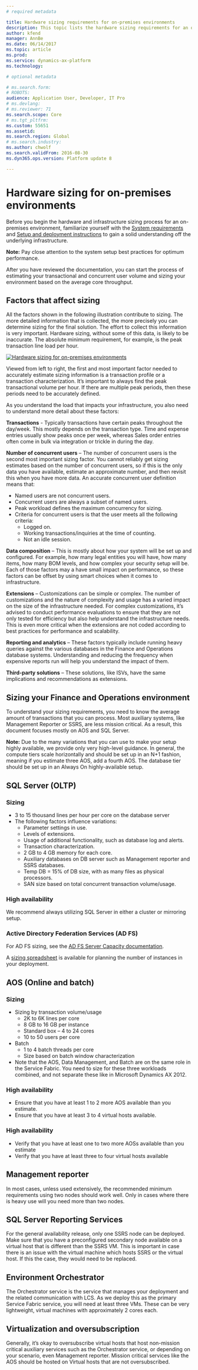 ```yaml
---
# required metadata

title: Hardware sizing requirements for on-premises environments
description: This topic lists the hardware sizing requirements for an on-premises environment.
author: kfend
manager: AnnBe
ms.date: 06/14/2017
ms.topic: article
ms.prod: 
ms.service: dynamics-ax-platform
ms.technology: 

# optional metadata

# ms.search.form: 
# ROBOTS: 
audience: Application User, Developer, IT Pro
# ms.devlang: 
# ms.reviewer: 71
ms.search.scope: Core
# ms.tgt_pltfrm: 
ms.custom: 55651
ms.assetid: 
ms.search.region: Global
# ms.search.industry: 
ms.author: chwolf
ms.search.validFrom: 2016-08-30
ms.dyn365.ops.version: Platform update 8

---
```


# Hardware sizing for on-premises environments
Before you begin the hardware and infrastructure sizing process for an on-premises environment, familiarize yourself with the [System requirements](./lbd-system-requirements.md) and [Setup and deployment instructions](./deployment/setup-deploy-on-premises-environments.md) to gain a solid understanding off the underlying infrastructure. 

  **Note:** Pay close attention to the system setup best practices for optimum performance. 

After you have reviewed the documentation, you can start the process of estimating your transactional and concurrent user volume and sizing your environment based on the average core throughput.

## Factors that affect sizing
All the factors shown in the following illustration contribute to sizing. The
more detailed information that is collected, the more precisely you can
determine sizing for the final solution. The effort to collect this information
is very important. Hardware sizing, without some of this data, is likely to be
inaccurate. The absolute minimum requirement, for example, is the peak
transaction line load per hour.

[![Hardware sizing for on-premises environments](./media/lbd-sizing-01.png)](./media/lbd-sizing-01.png)

Viewed from left to right, the first and most important factor needed to
accurately estimate sizing information is a transaction profile or a transaction
characterization. It’s important to always find the peak transactional volume
per hour. If there are multiple peak periods, then these periods need to be
accurately defined.

As you understand the load that impacts your infrastructure, you also need to
understand more detail about these factors:

**Transactions** - Typically transactions have certain peaks throughout the
day/week. This mostly depends on the transaction type. Time and expense entries
usually show peaks once per week, whereas Sales order entries often come in bulk
via integration or trickle in during the day.

**Number of concurrent users** – The number of concurrent users is the second
most important sizing factor. You cannot reliably get sizing estimates based on
the number of concurrent users, so if this is the only data you have available,
estimate an approximate number, and then revisit this when you have more data.
An accurate concurrent user definition means that:

- Named users are not concurrent users.
- Concurrent users are always a subset of named users.
- Peak workload defines the maximum concurrency for sizing.
- Criteria for concurrent users is that the user meets all the following criteria:
  - Logged on.
  - Working transactions/inquiries at the time of counting.
  - Not an idle session.

**Data composition** – This is mostly about how your system will be set up and
configured. For example, how many legal entities you will have, how many items,
how many BOM levels, and how complex your security setup will be. Each of those
factors may a have small impact on performance, so these factors can be offset
by using smart choices when it comes to infrastructure.

**Extensions** – Customizations can be simple or complex. The number of
customizations and the nature of complexity and usage has a varied impact on the
size of the infrastructure needed. For complex customizations, it’s advised to
conduct performance evaluations to ensure that they are not only tested for
efficiency but also help understand the infrastructure needs. This is even more
critical when the extensions are not coded according to best practices for
performance and scalability.

**Reporting and analytics** – These factors typically include running heavy
queries against the various databases in the Finance and Operations database
systems. Understanding and reducing the frequency when expensive reports run
will help you understand the impact of them.

**Third-party solutions** – These solutions, like ISVs, have the same
implications and recommendations as extensions.

## Sizing your Finance and Operations environment
To understand your sizing requirements, you need to know the average amount of
transactions that you can process. Most auxiliary systems, like Management
Reporter or SSRS, are less mission critical. As a result, this document focuses
mostly on AOS and SQL Server.

**Note:** Due to the many variations that you can use to make your setup highly
available, we provide only very high-level guidance. In general, the compute
tiers scale horizontally and should be set up in an N+1 fashion, meaning if you
estimate three AOS, add a fourth AOS. The database tier should be set up in an
Always On highly-available setup.

## SQL Server (OLTP)

### Sizing
-	3 to 15 thousand lines per hour per core on the database server 
- The following factors influence variations:
  - Parameter settings in use.
  - Levels of extensions.
  - Usage of additional functionality, such as database log and alerts.
  - Transaction characterization.
  - 2 GB to 4 GB memory for each core.
  - Auxiliary databases on DB server such as Management reporter and SSRS databases.
  - Temp DB = 15% of DB size, with as many files as physical processors.
  - SAN size based on total concurrent transaction volume/usage.

### High availability 
We recommend always utilizing SQL Server in either a cluster or mirroring setup.

### Active Directory Federation Services (AD FS)
For AD FS sizing, see the [AD FS Server Capacity
documentation](https://docs.microsoft.com/en-us/windows-server/identity/ad-fs/design/planning-for-ad-fs-server-capacity).

A [sizing spreadsheet](http://adfsdocs.blob.core.windows.net/adfs/ADFSCapacity2016.xlsx)
is available for planning the number of instances in your deployment.

AOS (Online and batch)
----------------------

### Sizing

- Sizing by transaction volume/usage
  - 2K to 6K lines per core
  - 8 GB to 16 GB per instance
  - Standard box – 4 to 24 cores
  - 10 to 50 users per core
- Batch
   - 1 to 4 batch threads per core
   - Size based on batch window characterization
- Note that the AOS, Data Management, and Batch are on the same role in the
Service Fabric. You need to size for these three workloads combined, and not
separate these like in Microsoft Dynamics AX 2012.

### High availability
- Ensure that you have at least 1 to 2 more AOS available than you estimate.
- Ensure that you have at least 3 to 4 virtual hosts available.

### High availability 
- Verify that you have at least one to two more AOSs available than you estimate
- Verify that you have at least three to four virtual hosts available

## Management reporter
In most cases, unless used extensively, the recommended minimum requirements
using two nodes should work well. Only in cases where there is heavy use will
you need more than two nodes.

## SQL Server Reporting Services
For the general availability release, only one SSRS node can be deployed. Make
sure that you have a preconfigured secondary node available on a virtual host
that is different than the SSRS VM. This is important in case there is an issue
with the virtual machine which hosts SSRS or the virtual host. If this the case,
they would need to be replaced.

## Environment Orchestrator
The Orchestrator service is the service that manages your deployment and the
related communication with LCS. As we deploy this as the primary Service Fabric
service, you will need at least three VMs. These can be very lightweight,
virtual machines with approximately 2 cores each.

## Virtualization and oversubscription
Generally, it’s okay to oversubscribe virtual hosts that host non-mission
critical auxiliary services such as the Orchestrator service, or depending on
your scenario, even Management reporter. Mission critical services like the AOS
should be hosted on Virtual hosts that are not oversubscribed.


